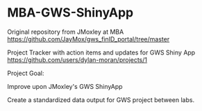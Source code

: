 # MBA-GWS-ShinyApp


Original repository from JMoxley at MBA  
https://github.com/JayMox/gws_finID_portal/tree/master


Project Tracker with action items and updates for GWS Shiny App  
https://github.com/users/dylan-moran/projects/1
  
  
Project Goal:  
  
Improve upon JMoxley's GWS ShinyApp  
  
Create a standardized data output for GWS project between labs.    
  
